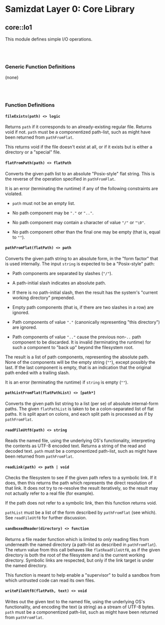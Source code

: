 Samizdat Layer 0: Core Library
==============================

core::Io1
---------

This module defines simple I/O operations.


<br><br>
### Generic Function Definitions

(none)


<br><br>
### Function Definitions

#### `fileExists(path) <> logic`

Returns `path` if it corresponds to an already-existing regular file.
Returns void if not. `path` must be a componentized path-list,
such as might have been returned from `pathFromFlat`.

This returns void if the file doesn't exist at all, or if it exists but
is either a directory or a "special" file.


#### `flatFromPath(path) <> flatPath`

Converts the given path list to an absolute "Posix-style" flat string.
This is the reverse of the operation specified in `pathFromFlat`.

It is an error (terminating the runtime) if any of the following
constraints are violated.

* `path` must not be an empty list.

* No path component may be `"."` or `".."`.

* No path component may contain a character of value `"/"` or `"\0"`.

* No path component other than the final one may be empty (that is,
  equal to `""`).

#### `pathFromFlat(flatPath) <> path`

Converts the given path string to an absolute form, in the "form factor"
that is used internally. The input `string` is expected to be a
"Posix-style" path:

* Path components are separated by slashes (`"/"`).

* A path-initial slash indicates an absolute path.

* If there is no path-initial slash, then the result has the system's
  "current working directory" prepended.

* Empty path components (that is, if there are two slashes in a row)
  are ignored.

* Path components of value `"."` (canonically representing "this directory")
  are ignored.

* Path components of value `".."` cause the previous non-`..` path component
  to be discarded. It is invalid (terminating the runtime) for such a
  component to "back up" beyond the filesystem root.

The result is a list of path components, representing the absolute path.
None of the components will be the empty string (`""`), except possibly
the last. If the last component is empty, that is an indication that the
original path ended with a trailing slash.

It is an error (terminating the runtime) if `string` is empty (`""`).

#### `pathListFromFlat(flatPathList) <> [path*]`

Converts the given path list string to a list (per se) of absolute
internal-form paths. The given `flatPathList` is taken to be a colon-separated
list of flat paths. It is split apart on colons, and each split path is
processed as if by `pathFromFlat`.

#### `readFileUtf8(path) <> string`

Reads the named file, using the underlying OS's functionality,
interpreting the contents as UTF-8 encoded text. Returns a string
of the read and decoded text. `path` must be a componentized path-list,
such as might have been returned from `pathFromFlat`.

#### `readLink(path) <> path | void`

Checks the filesystem to see if the given path refers to a symbolic
link. If it does, then this returns the path which represents the
direct resolution of that link. It does not try to re-resolve
the result iteratively, so the result may not actually refer to a
real file (for example).

If the path does not refer to a symbolic link, then this function returns
void.

`pathList` must be a list of the form described by `pathFromFlat`
(see which). See `readFileUtf8` for further discussion.

#### `sandboxedReader(directory) <> function`

Returns a file reader function which is limited to *only* reading
files from underneath the named directory (a path-list as
described in `pathFromFlat`). The return value from this call
behaves like `flatReadFileUtf8`, as if the given directory is both the
root of the filesystem and is the current working directory. Symbolic
links are respected, but only if the link target is under the named
directory.

This function is meant to help enable a "supervisor" to build a sandbox
from which untrusted code can read its own files.

#### `writeFileUtf8(flatPath, text) <> void`

Writes out the given text to the named file, using the underlying OS's
functionality, and encoding the text (a string) as a stream of UTF-8 bytes.
`path` must be a componentized path-list, such as might have been returned
from `pathFromFlat`.
